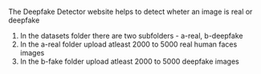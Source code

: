 The Deepfake Detector website helps to detect wheter an image is real or deepfake

1. In the datasets folder there are two subfolders - a-real, b-deepfake
2. In the a-real folder upload atleast 2000 to 5000 real human faces images
3. In the b-fake folder upload atleast 2000 to 5000 deepfake images

